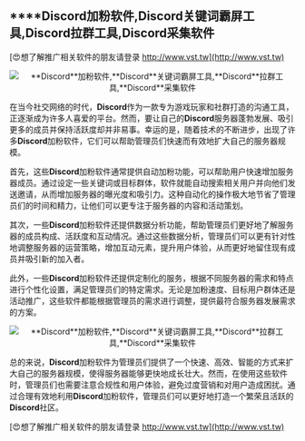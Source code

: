 ## ****Discord**加粉软件,**Discord**关键词霸屏工具,**Discord**拉群工具,**Discord**采集软件**

[😍想了解推广相关软件的朋友请登录 http://www.vst.tw](http://www.vst.tw)

 <center><img src="https://vst.tw/MP4/tuiguang/png/2.png" alt="**Discord**加粉软件,**Discord**关键词霸屏工具,**Discord**拉群工具,**Discord**采集软件"></center>

在当今社交网络的时代，**Discord**作为一款专为游戏玩家和社群打造的沟通工具，正逐渐成为许多人喜爱的平台。然而，要让自己的**Discord**服务器蓬勃发展、吸引更多的成员并保持活跃度却并非易事。幸运的是，随着技术的不断进步，出现了许多**Discord**加粉软件，它们可以帮助管理员们快速而有效地扩大自己的服务器规模。

首先，这些**Discord**加粉软件通常提供自动加粉功能，可以帮助用户快速增加服务器成员。通过设定一些关键词或目标群体，软件就能自动搜索相关用户并向他们发送邀请，从而增加服务器的曝光度和吸引力。这种自动化的操作极大地节省了管理员们的时间和精力，让他们可以更专注于服务器的内容和活动策划。

其次，一些**Discord**加粉软件还提供数据分析功能，帮助管理员们更好地了解服务器的成员构成、活跃度和互动情况。通过这些数据分析，管理员们可以更有针对性地调整服务器的运营策略，增加互动元素，提升用户体验，从而更好地留住现有成员并吸引新的加入者。

此外，一些**Discord**加粉软件还提供定制化的服务，根据不同服务器的需求和特点进行个性化设置，满足管理员们的特定需求。无论是加粉速度、目标用户群体还是活动推广，这些软件都能根据管理员的需求进行调整，提供最符合服务器发展需求的方案。

 <center><img src="https://vst.tw/MP4/tuiguang/png/4.png" alt="**Discord**加粉软件,**Discord**关键词霸屏工具,**Discord**拉群工具,**Discord**采集软件"></center>

总的来说，**Discord**加粉软件为管理员们提供了一个快速、高效、智能的方式来扩大自己的服务器规模，使得服务器能够更快地成长壮大。然而，在使用这些软件时，管理员们也需要注意合规性和用户体验，避免过度营销和对用户造成困扰。通过合理有效地利用**Discord**加粉软件，管理员们可以更好地打造一个繁荣且活跃的**Discord**社区。

[😍想了解推广相关软件的朋友请登录 http://www.vst.tw](http://www.vst.tw)



